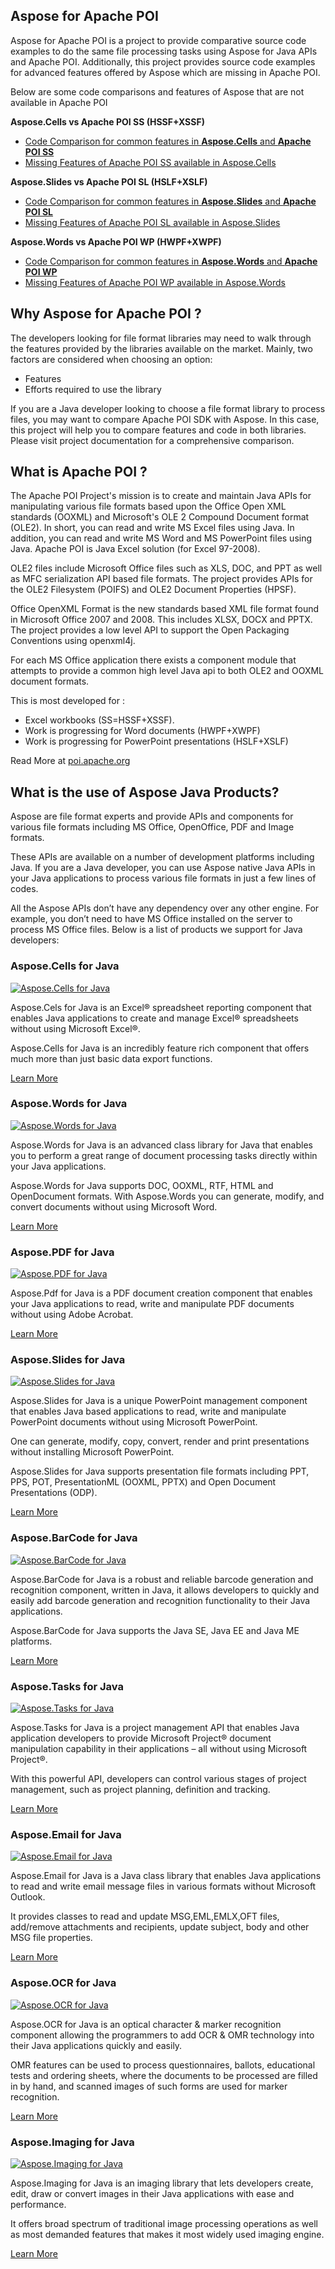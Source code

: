 ## Aspose for Apache POI

Aspose for Apache POI is a project to provide comparative source code examples to do the same file processing tasks using Aspose for Java APIs and Apache POI. Additionally, this project provides source code examples for advanced features offered by Aspose which are missing in Apache POI.

Below are some code comparisons and features of Aspose that are not available in Apache POI

**Aspose.Cells vs Apache POI SS (HSSF+XSSF)**
* [Code Comparison for common features in **Aspose.Cells** and **Apache POI SS**](https://github.com/asposemarketplace/Aspose_for_Apache_POI/wiki/Aspose.Cells-vs-Apache-POI-SS)
* [Missing Features of Apache POI SS available in Aspose.Cells](https://github.com/asposemarketplace/Aspose_for_Apache_POI/wiki/Missing-Features-of-Apache-POI-SS-available-in-Aspose.Cells)

**Aspose.Slides vs Apache POI SL (HSLF+XSLF)**
* [Code Comparison for common features in **Aspose.Slides** and **Apache POI SL**](https://github.com/asposemarketplace/Aspose_for_Apache_POI/wiki/Aspose.Slides-vs-Apache-POI-SL)
* [Missing Features of Apache POI SL available in Aspose.Slides](https://github.com/asposemarketplace/Aspose_for_Apache_POI/wiki/Missing-Features-of-Apache-POI-SL-available-in-Aspose.Slides)

**Aspose.Words vs Apache POI WP (HWPF+XWPF)**
* [Code Comparison for common features in **Aspose.Words** and **Apache POI WP**](https://github.com/asposemarketplace/Aspose_for_Apache_POI/wiki/Aspose.Words-vs-Apache-POI-WP)
* [Missing Features of Apache POI WP available in Aspose.Words](https://github.com/asposemarketplace/Aspose_for_Apache_POI/wiki/Missing-Features-of-Apache-POI-WP-available-in-Aspose.Words)

## Why Aspose for Apache POI ?

The developers looking for file format libraries may need to walk through the features provided by the libraries available on the market. Mainly, two factors are considered when choosing an option:

* Features
* Efforts required to use the library

If you are a Java developer looking to choose a file format library to process files, you may want to compare Apache POI SDK with Aspose. In this case, this project will help you to compare features and code in both libraries. Please visit project documentation for a comprehensive comparison.

## What is Apache POI ?

The Apache POI Project's mission is to create and maintain Java APIs for manipulating various file formats based upon the Office Open XML standards (OOXML) and Microsoft's OLE 2 Compound Document format (OLE2). In short, you can read and write MS Excel files using Java. In addition, you can read and write MS Word and MS PowerPoint files using Java. Apache POI is Java Excel solution (for Excel 97-2008).

OLE2 files include Microsoft Office files such as XLS, DOC, and PPT as well as MFC serialization API based file formats. The project provides APIs for the OLE2 Filesystem (POIFS) and OLE2 Document Properties (HPSF).

Office OpenXML Format is the new standards based XML file format found in Microsoft Office 2007 and 2008. This includes XLSX, DOCX and PPTX. The project provides a low level API to support the Open Packaging Conventions using openxml4j.

For each MS Office application there exists a component module that attempts to provide a common high level Java api to both OLE2 and OOXML document formats.

This is most developed for :
* Excel workbooks (SS=HSSF+XSSF).
* Work is progressing for Word documents (HWPF+XWPF) 
* Work is progressing for PowerPoint presentations (HSLF+XSLF)

Read More at [poi.apache.org](http://poi.apache.org/)

## What is the use of Aspose Java Products?

Aspose are file format experts and provide APIs and components for various file formats including MS Office, OpenOffice, PDF and Image formats. 

These APIs are available on a number of development platforms including Java. If you are a Java developer, you can use Aspose native Java APIs in your Java applications to process various file formats in just a few lines of codes. 

All the Aspose APIs don’t have any dependency over any other engine. For example, you don’t need to have MS Office installed on the server to process MS Office files. Below is a list of products we support for Java developers:

### Aspose.Cells for Java

[![Aspose.Cells for Java](http://www.aspose.com/App_Themes/V2/images/productLogos/Java/aspose_cells-for-java.jpg)](http://www.aspose.com/java/excel-component.aspx)

Aspose.Cels for Java is an Excel® spreadsheet reporting component that enables Java applications to create and manage Excel® spreadsheets without using Microsoft Excel®.

Aspose.Cells for Java is an incredibly feature rich component that offers much more than just basic data export functions.

[Learn More](http://www.aspose.com/java/excel-component.aspx)

### Aspose.Words for Java

[![Aspose.Words for Java](http://www.aspose.com/App_Themes/V2/images/productLogos/Java/aspose_words-for-java.jpg)](http://www.aspose.com/java/word-component.aspx)

Aspose.Words for Java is an advanced class library for Java that enables you to perform a great range of document processing tasks directly within your Java applications.

Aspose.Words for Java supports DOC, OOXML, RTF, HTML and OpenDocument formats. With Aspose.Words you can generate, modify, and convert documents without using Microsoft Word.

[Learn More](http://www.aspose.com/java/word-component.aspx)

### Aspose.PDF for Java

[![Aspose.PDF for Java](http://www.aspose.com/App_Themes/V2/images/productLogos/Java/aspose_pdf-for-java.jpg)](http://www.aspose.com/java/pdf-component.aspx)

Aspose.Pdf for Java is a PDF document creation component that enables your Java applications to read, write and manipulate PDF documents without using Adobe Acrobat.

[Learn More](http://www.aspose.com/java/pdf-component.aspx)

### Aspose.Slides for Java

[![Aspose.Slides for Java](http://www.aspose.com/App_Themes/V2/images/productLogos/Java/aspose_slides-for-java.jpg)](http://www.aspose.com/java/powerpoint-component.aspx)

Aspose.Slides for Java is a unique PowerPoint management component that enables Java based applications to read, write and manipulate PowerPoint documents without using Microsoft PowerPoint.

One can generate, modify, copy, convert, render and print presentations without installing Microsoft PowerPoint.

Aspose.Slides for Java supports presentation file formats including PPT, PPS, POT, PresentationML (OOXML, PPTX) and Open Document Presentations (ODP).

[Learn More](http://www.aspose.com/java/powerpoint-component.aspx)

### Aspose.BarCode for Java

[![Aspose.BarCode for Java](http://www.aspose.com/App_Themes/V2/images/productLogos/Java/aspose_barcode-for-java.jpg)](http://www.aspose.com/java/barcode-component.aspx)

Aspose.BarCode for Java is a robust and reliable barcode generation and recognition component, written in Java, it allows developers to quickly and easily add barcode generation and recognition functionality to their Java applications.

Aspose.BarCode for Java supports the Java SE, Java EE and Java ME platforms.

[Learn More](http://www.aspose.com/java/barcode-component.aspx)

### Aspose.Tasks for Java

[![Aspose.Tasks for Java](http://www.aspose.com/App_Themes/V2/images/productLogos/Java/aspose-Tasks-for-Java-web.png)](http://www.aspose.com/java/project-management-component.aspx)

Aspose.Tasks for Java is a project management API that enables Java application developers to provide Microsoft Project® document manipulation capability in their applications – all without using Microsoft Project®.

With this powerful API, developers can control various stages of project management, such as project planning, definition and tracking.

[Learn More](http://www.aspose.com/java/project-management-component.aspx)

### Aspose.Email for Java

[![Aspose.Email for Java](http://www.aspose.com/App_Themes/V2/images/productLogos/Java/aspose_email-for-java.jpg)](http://www.aspose.com/java/email-component.aspx)

Aspose.Email for Java is a Java class library that enables Java applications to read and write email message files in various formats without Microsoft Outlook.

It provides classes to read and update MSG,EML,EMLX,OFT files, add/remove attachments and recipients, update subject, body and other MSG file properties.

[Learn More](http://www.aspose.com/java/email-component.aspx)

### Aspose.OCR for Java

[![Aspose.OCR for Java](http://www.aspose.com/App_Themes/V2/images/productLogos/Java/aspose_ocr-for-java.jpg)](http://www.aspose.com/java/ocr-component.aspx)

Aspose.OCR for Java is an optical character & marker recognition component allowing the programmers to add OCR & OMR technology into their Java applications quickly and easily. 

OMR features can be used to process questionnaires, ballots, educational tests and ordering sheets, where the documents to be processed are filled in by hand, and scanned images of such forms are used for marker recognition. 

[Learn More](http://www.aspose.com/java/ocr-component.aspx)

### Aspose.Imaging for Java

[![Aspose.Imaging for Java](http://www.aspose.com/App_Themes/V2/images/productLogos/Java/aspose_imaging-for-java.jpg)](http://www.aspose.com/java/imaging-component.aspx)

Aspose.Imaging for Java is an imaging library that lets developers create, edit, draw or convert images in their Java applications with ease and performance.

It offers broad spectrum of traditional image processing operations as well as most demanded features that makes it most widely used imaging engine.

[Learn More](http://www.aspose.com/java/imaging-component.aspx)
